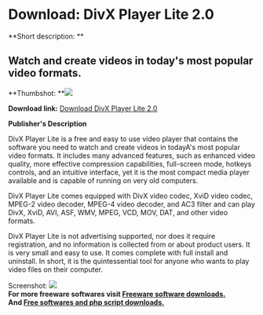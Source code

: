 # Download: DivX Player Lite 2.0

**Short description: **

## Watch and create videos in today's most popular video formats.

  
**Thumbshot: **![](http://www.freewarefiles.com/screenshot/divxplayerlite20_md.jpg)   
  
**Download link:** [Download DivX Player Lite 2.0](http://freesoftwares.boysofts.com/DivX-Player-Lite_program_13985.html)  
  

**Publisher's Description**  
  

DivX Player Lite is a free and easy to use video player that contains the
software you need to watch and create videos in todayA's most popular video
formats. It includes many advanced features, such as enhanced video quality,
more effective compression capabilities, full-screen mode, hotkeys controls,
and an intuitive interface, yet it is the most compact media player available
and is capable of running on very old computers.

DivX Player Lite comes equipped with DivX video codec, XviD video codec,
MPEG-2 video decoder, MPEG-4 video decoder, and AC3 filter and can play DivX,
XviD, AVI, ASF, WMV, MPEG, VCD, MOV, DAT, and other video formats.

DivX Player Lite is not advertising supported, nor does it require
registration, and no information is collected from or about product users. It
is very small and easy to use. It comes complete with full install and
uninstall. In short, it is the quintessential tool for anyone who wants to
play video files on their computer.

  
  
Screenshot: ![](http://www.freewarefiles.com/screenshot/divxplayerlite20.jpg)  
**For more freeware softwares visit [Freeware software downloads.](http://freesoftwares.boysofts.com/)**   
**And [Free softwares and php script downloads.](http://www.boysofts.com/)**

